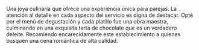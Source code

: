 Una joya culinaria que ofrece una experiencia única para parejas. La atención al detalle en cada aspecto del servicio es digna de destacar. Opté por el menú de degustación y cada platillo fue una obra maestra, culminando en una exquisita tarta de chocolate que es un verdadero deleite. Recomiendo encarecidamente este establecimiento a quienes busquen una cena romántica de alta calidad.
